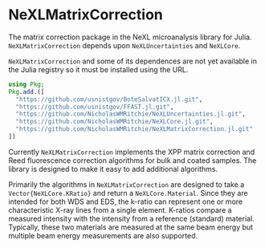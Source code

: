 # NeXLMatrixCorrection

The matrix correction package in the NeXL microanalysis library for Julia.  `NeXLMatrixCorrection` depends upon 
`NeXLUncertainties` and `NeXLCore`.

`NeXLMatrixCorrection` and some of its dependences are not yet available in the Julia registry so it must be installed using the URL.

```julia
using Pkg; 
Pkg.add.([
  "https://github.com/usnistgov/BoteSalvatICX.jl.git",
  "https://github.com/usnistgov/FFAST.jl.git",
  "https://github.com/NicholasWMRitchie/NeXLUncertainties.jl.git",
  "https://github.com/NicholasWMRitchie/NeXLCore.jl.git",
  "https://github.com/NicholasWMRitchie/NeXLMatrixCorrection.jl.git"
])
```

Currently `NeXLMatrixCorrection` implements the XPP matrix correction and Reed fluorescence correction algorithms for bulk and coated samples.  The library is designed to make it easy to add additional algorithms.

Primarily the algorithms in `NeXLMatrixCorrection` are designed to take a `Vector{NeXLCore.KRatio}` and return a `NeXLCore.Material`.  Since they are intended for both WDS and EDS, the k-ratio can represent one or more characteristic X-ray lines from a single element.  K-ratios compare a measured intensity with the intensity from a reference (standard) material. Typically, these two materials are measured at the same beam energy but multiple beam energy measurements are also supported.
